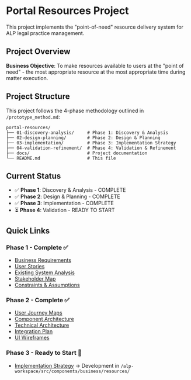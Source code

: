 # Portal Resources Project

This project implements the "point-of-need" resource delivery system for ALP legal practice management.

## Project Overview

**Business Objective**: To make resources available to users at the "point of need" - the most appropriate resource at the most appropriate time during matter execution.

## Project Structure

This project follows the 4-phase methodology outlined in `/prototype_method.md`:

```
portal-resources/
├── 01-discovery-analysis/     # Phase 1: Discovery & Analysis
├── 02-design-planning/        # Phase 2: Design & Planning  
├── 03-implementation/         # Phase 3: Implementation Strategy
├── 04-validation-refinement/  # Phase 4: Validation & Refinement
├── docs/                      # Project documentation
└── README.md                  # This file
```

## Current Status

- ✅ **Phase 1**: Discovery & Analysis - COMPLETE
- ✅ **Phase 2**: Design & Planning - COMPLETE  
- ✅ **Phase 3**: Implementation - COMPLETE
- ⏳ **Phase 4**: Validation - READY TO START

## Quick Links

### Phase 1 - Complete ✅
- [Business Requirements](./01-discovery-analysis/business-requirements.md)
- [User Stories](./01-discovery-analysis/user-stories.md)  
- [Existing System Analysis](./01-discovery-analysis/existing-system-analysis.md)
- [Stakeholder Map](./01-discovery-analysis/stakeholder-map.md)
- [Constraints & Assumptions](./01-discovery-analysis/constraints-assumptions.md)

### Phase 2 - Complete ✅
- [User Journey Maps](./02-design-planning/user-journeys.md)
- [Component Architecture](./02-design-planning/component-architecture.md)
- [Technical Architecture](./02-design-planning/technical-architecture.md)
- [Integration Plan](./02-design-planning/integration-plan.md)
- [UI Wireframes](./02-design-planning/wireframes.md)

### Phase 3 - Ready to Start 🚀
- [Implementation Strategy](./03-implementation/) → Development in `/alp-workspace/src/components/business/resources/`

